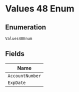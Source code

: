 
# Values 48 Enum

## Enumeration

`Values48Enum`

## Fields

| Name |
|  --- |
| `AccountNumber` |
| `ExpDate` |

